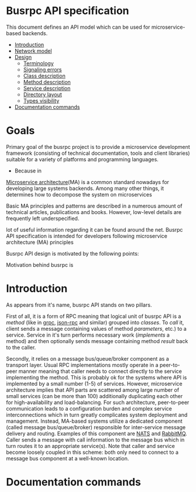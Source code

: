 # Busrpc API specification

This document defines an API model which can be used for microservice-based backends.

* [Introduction](#introduction)
* [Network model](#network-model)
* [Design](#design)
  * [Terminology](#terminology)
  * [Signaling errors](#signaling-errors)
  * [Class description](#class-description)
  * [Method description](#method-description)
  * [Service description](#service-description)
  * [Directory layout](#directory-layout)
  * [Types visibility](#types-visibility)
* [Documentation commands](#documentation-commands)

# Goals

Primary goal of the busrpc project is to provide a microservice development framework (consisting of technical documentation, tools and client libraries) suitable for a variety of platforms and programming languages.
* Because in 


[Microservice architecture](https://en.wikipedia.org/wiki/Microservices)(MA) is a common standard nowadays for developing large systems backends. Among many other things, it determines how to decompose the system on microservices 

 Basic MA principles and patterns are described in a numerous amount of technical articles, publications and books. However, low-level details are frequently left underspecified.



lot of useful information regarding it can be found around the net.
Busrpc API specification is intended for developers following microservice architecture (MA) principles 

Busrpc API design is motivated by the following points:

Motivation behind busrpc is 


# Introduction

As appears from it's name, busrpc API stands on two pillars.

First of all, it is a form of RPC meaning that logical unit of busrpc API is a *method* (like in [grpc](https://grpc.io/), [json-rpc](https://www.jsonrpc.org/) and similar) grouped into *classes*. To *call* it, client sends a message containing values of method *parameters*, etc.) to a service. Service in it's turn performs necessary work (*implements* a method) and then optionally sends message containing method *result* back to the caller.

Secondly, it relies on a message bus/queue/broker component as a transport layer. Usual RPC implementations mostly operate in a peer-to-peer manner meaning that caller needs to connect directly to the service implementing the method. This is probably ok for the systems where API is implemented by a small number (1-5) of services. However, microservice architecture implies that API parts are scattered among large number of small services (can be more than 100) additionally duplicating each other for high-availability and load-balancing. For such architecture, peer-to-peer communication leads to a configuration burden and complex service interconnections which in turn greatly complicates system deployment and management. Instead, MA-based systems utilize a dedicated component (called message bus/queue/broker) responsible for inter-service message delivery and routing. Examples of this component are [NATS](https://nats.io/) and [RabbitMQ](https://rabbitmq.com/). Caller sends a message with call information to the message bus which in turn routes it to an appropriate service(s). Note that caller and service become loosely coupled in this scheme: both only need to connect to a message bus component at a well-known location.

# Documentation commands
